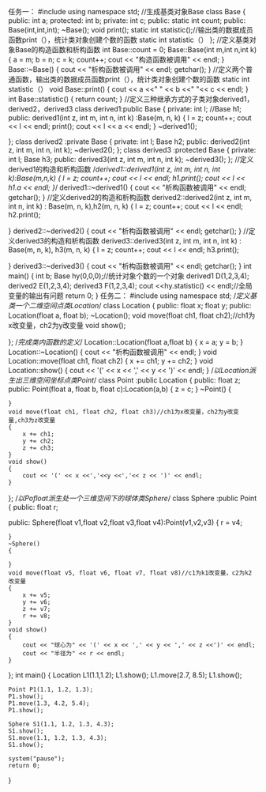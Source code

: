 任务一：
#include<iostream>
using namespace std;
//生成基类对象Base
class Base
{
public:
	int a;
protected:
	int b;
private:
	int c;
public:
	static int count;
public:
	Base(int,int,int);
	~Base();
	void print();
	static int statistic();//输出类的数据成员函数print（），统计类对象创建个数的函数 static int statistic（）
};
//定义基类对象Base的构造函数和析构函数
int Base::count = 0;
Base::Base(int m,int n,int k)
{
	a = m;
	b = n;
	c = k;
	count++;
	cout << "构造函数被调用" << endl;
}
Base::~Base()
{
	cout << "析构函数被调用" << endl;
	getchar();
}
//定义两个普通函数，输出类的数据成员函数print（），统计类对象创建个数的函数 static int statistic（）
void Base::print()
{
	cout << a <<" " << b <<" "<< c << endl;
}
int Base::statistic()
{
	return count;
}
//定义三种继承方式的子类对象derived1，derived2，derived3
class derived1:public Base
{
private:
	int l;
	//Base h1;
public:
	derived1(int z, int m, int n, int k) :Base(m, n, k)
	{
		l = z;
		count++;
		cout << l << endl;
		print();
		cout << l << a << endl;
	}
	~derived1();

};
class derived2 :private Base
{
private:
	int l;
	Base h2;
public:
	derived2(int z, int m, int n, int k);
	~derived2();
};
class derived3 :protected Base
{
private:
	int l;
	Base h3;
public:
	derived3(int z, int m, int n, int k);
	~derived3();
};
//定义derived1的构造和析构函数
/*derived1::derived1(int z, int m, int n, int k):Base(m,n,k)
{
	l = z;
	count++;
	cout << l << endl;
	h1.print();
	cout << l << h1.a  << endl;
}*/
derived1::~derived1()
{
	cout << "析构函数被调用" << endl;
	getchar();
}
//定义derived2的构造和析构函数
derived2::derived2(int z, int m, int n, int k) : Base(m, n, k),h2(m, n, k)
{
	l = z;
	count++;
	cout << l << endl;
	h2.print();
	
}
derived2::~derived2()
{
	cout << "析构函数被调用" << endl;
	getchar();
}
//定义derived3的构造和析构函数
derived3::derived3(int z, int m, int n, int k) : Base(m, n, k), h3(m, n, k)
{
	l = z;
	count++;
	cout << l << endl;
	h3.print();
	
}
derived3::~derived3()
{
	cout << "析构函数被调用" << endl;
	getchar();
}
int main()
{
	int b;
	Base hy(0,0,0);//统计对象个数的一个对象
	derived1 D(1,2,3,4);
	derived2 E(1,2,3,4);
	derived3 F(1,2,3,4);
	cout <<hy.statistic() << endl;//全局变量的输出有问题
	return 0;
}
任务二：
#include<iostream>
using namespace std;
/*定义基类一个二维空间点类Location*/
class Location
{
public:
	float x;
	float y;
public:
	Location(float a, float b);
	~Location();
	void move(float ch1, float ch2);//ch1为x改变量，ch2为y改变量
	void show();
	
};
/*完成类内函数的定义*/
Location::Location(float a,float b)
{
	x = a;
	y = b;
}
Location::~Location()
{
	cout << "析构函数被调用" << endl;
}
void Location::move(float ch1, float ch2)
{
	x += ch1;
	y += ch2;
}
void Location::show()
{
	cout << '(' << x << ',' << y << ')' << endl;
}
/*以Location派生出三维空间坐标点类Point*/
class Point :public Location
{
public:
	float z;
public:
	Point(float a, float b, float c):Location(a,b)
	{
		z = c;
	}
	~Point()
	{

	}
	void move(float ch1, float ch2, float ch3)//ch1为x改变量，ch2为y改变量,ch3为z改变量
	{
		x += ch1;
		y += ch2;
		z += ch3;
	}
	void show()
	{
		cout << '(' << x <<','<<y <<','<< z << ')' << endl;
	}

};
/*以Pofloat派生处一个三维空间下的球体类Sphere*/
class Sphere :public Point
{
public:
	float r;
	
public:
	Sphere(float v1,float v2,float v3,float v4):Point(v1,v2,v3)
	{
		r = v4;
		
	}
	~Sphere()
	{

	}
	void move(float v5, float v6, float v7, float v8)//c1为k1改变量，c2为k2改变量
	{
		x += v5;
		y += v6;
		z += v7;
		r += v8;
	}
	void show()
	{
		cout << "球心为" << '(' << x << ',' << y << ',' << z <<')' << endl;
		cout << "半径为" << r << endl;
	}
};
int main()
{
	Location L1(1.1,1.2);
	L1.show();
	L1.move(2.7, 8.5);
	L1.show();
	
	Point P1(1.1, 1.2, 1.3);
	P1.show();
	P1.move(1.3, 4.2, 5.4);
	P1.show();

	Sphere S1(1.1, 1.2, 1.3, 4.3);
	S1.show();
	S1.move(1.1, 1.2, 1.3, 4.3);
	S1.show();

	system("pause");
	return 0;
}
